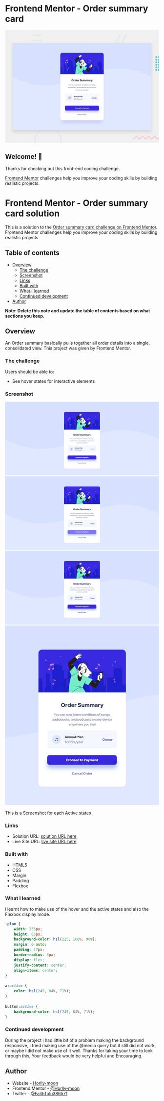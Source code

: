 # Frontend Mentor - Order summary card

![Design preview for the Order summary card coding challenge](./design/desktop-preview.jpg)

## Welcome! 👋

Thanks for checking out this front-end coding challenge.

[Frontend Mentor](https://www.frontendmentor.io) challenges help you improve your coding skills by building realistic projects.

# Frontend Mentor - Order summary card solution

This is a solution to the [Order summary card challenge on Frontend Mentor](https://www.frontendmentor.io/challenges/order-summary-component-QlPmajDUj). Frontend Mentor challenges help you improve your coding skills by building realistic projects. 

## Table of contents

- [Overview](#overview)
  - [The challenge](#the-challenge)
  - [Screenshot](#screenshot)
  - [Links](#links)
  - [Built with](#built-with)
  - [What I learned](#what-i-learned)
  - [Continued development](#continued-development)
- [Author](#author)

**Note: Delete this note and update the table of contents based on what sections you keep.**

## Overview
An Order summary basically pulls together all order details into a single, consolidated view.
This project was given by Frontend Mentor.

### The challenge

Users should be able to:

- See hover states for interactive elements

### Screenshot

![](./Frontend%20Mentor%20-%20Order%20summary%20card%20-%20Active%20state.png)
![](./Frontend%20Mentor%20-%20Order%20summary%20card%20-%20Active%20state1.png)
![](./Frontend%20Mentor%20-%20Order%20summary%20card%20-%20Active%20state2.png)
![](./Preview_.jpeg)

This is a Screenshot for each Active states

### Links

- Solution URL: [solution URL here](https://github.com/Horlly-moon/Order-summary-component-main)
- Live Site URL: [live site URL here](https://horlly-moon.github.io/Order-summary-component-main/#)

### Built with

- HTML5
- CSS
- Margin
- Padding
- Flexbox


### What I learned
i learnt how to make use of the hover and the active states and also the Flexbox display mode.


```css
.plan {
    width: 255px;
    height: 65px;
    background-color: hsl(225, 100%, 98%);
    margin: 0 auto;
    padding: 17px;
    border-radius: 8px;
    display: flex;
    justify-content: center;
    align-items: center;  
}

a:active {
    color: hsl(245, 84%, 71%);
}

button:active {
    background-color: hsl(245, 84%, 71%);
}
```


### Continued development
During the project i had little bit of a problem making the background responsive, i tried making use of the @media query but it still did not work, or maybe i did not make use of it well. Thanks for taking your time to look through this, Your feedback would be very helpful and Encouraging.


## Author

- Website - [Horlly-moon](https://horlly-moon.github.io/Order-summary-component-main/#)
- Frontend Mentor - [@Horlly-moon](https://www.frontendmentor.io/profile/Horlly-moon)
- Twitter - [@FaithTolu386571](https://www.twitter.com/FaithTolu386571)

